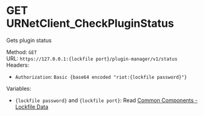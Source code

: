 <!-- This file is automatically generated! Do not edit it directly! See https://github.com/techchrism/valorant-api-docs/blob/trunk/contributing.md for more information. -->

# GET URNetClient_CheckPluginStatus

Gets plugin status  


Method: `GET`  
URL: `https://127.0.0.1:{lockfile port}/plugin-manager/v1/status`  
Headers:
 - `Authorization`: `Basic {base64 encoded "riot:{lockfile password}"}`

Variables:
 - `{lockfile password}` and `{lockfile port}`: Read [Common Components - Lockfile Data](../common-components.md#lockfile-data)


